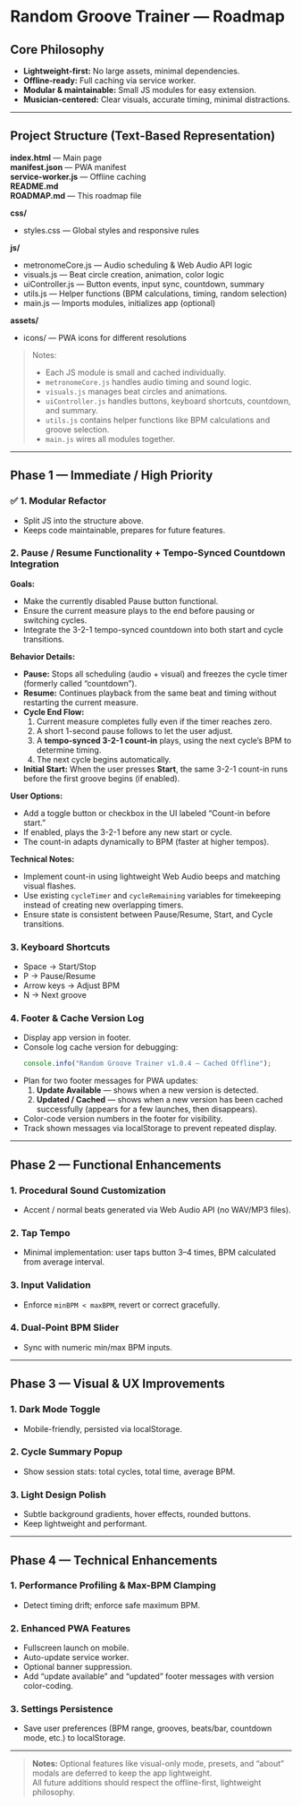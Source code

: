 # Random Groove Trainer — Roadmap

## Core Philosophy
- **Lightweight-first:** No large assets, minimal dependencies.
- **Offline-ready:** Full caching via service worker.
- **Modular & maintainable:** Small JS modules for easy extension.
- **Musician-centered:** Clear visuals, accurate timing, minimal distractions.

---

## Project Structure (Text-Based Representation)

**index.html** — Main page  
**manifest.json** — PWA manifest  
**service-worker.js** — Offline caching  
**README.md**  
**ROADMAP.md** — This roadmap file  

**css/**
- styles.css — Global styles and responsive rules  

**js/**
- metronomeCore.js — Audio scheduling & Web Audio API logic  
- visuals.js — Beat circle creation, animation, color logic  
- uiController.js — Button events, input sync, countdown, summary  
- utils.js — Helper functions (BPM calculations, timing, random selection)  
- main.js — Imports modules, initializes app (optional)  

**assets/**
- icons/ — PWA icons for different resolutions  

> Notes:
> - Each JS module is small and cached individually.  
> - `metronomeCore.js` handles audio timing and sound logic.  
> - `visuals.js` manages beat circles and animations.  
> - `uiController.js` handles buttons, keyboard shortcuts, countdown, and summary.  
> - `utils.js` contains helper functions like BPM calculations and groove selection.  
> - `main.js`  wires all modules together.

---

## Phase 1 — Immediate / High Priority

### ✅ 1. Modular Refactor
- Split JS into the structure above.  
- Keeps code maintainable, prepares for future features.

### 2. Pause / Resume Functionality + Tempo-Synced Countdown Integration

**Goals:**
- Make the currently disabled Pause button functional.
- Ensure the current measure plays to the end before pausing or switching cycles.
- Integrate the 3-2-1 tempo-synced countdown into both start and cycle transitions.

**Behavior Details:**
- **Pause:** Stops all scheduling (audio + visual) and freezes the cycle timer (formerly called “countdown”).
- **Resume:** Continues playback from the same beat and timing without restarting the current measure.
- **Cycle End Flow:**
  1. Current measure completes fully even if the timer reaches zero.  
  2. A short 1-second pause follows to let the user adjust.  
  3. A **tempo-synced 3-2-1 count-in** plays, using the next cycle’s BPM to determine timing.  
  4. The next cycle begins automatically.
- **Initial Start:** When the user presses **Start**, the same 3-2-1 count-in runs before the first groove begins (if enabled).

**User Options:**
- Add a toggle button or checkbox in the UI labeled “Count-in before start.”
- If enabled, plays the 3-2-1 before any new start or cycle.
- The count-in adapts dynamically to BPM (faster at higher tempos).

**Technical Notes:**
- Implement count-in using lightweight Web Audio beeps and matching visual flashes.
- Use existing `cycleTimer` and `cycleRemaining` variables for timekeeping instead of creating new overlapping timers.
- Ensure state is consistent between Pause/Resume, Start, and Cycle transitions.

### 3. Keyboard Shortcuts
- Space → Start/Stop  
- P → Pause/Resume  
- Arrow keys → Adjust BPM  
- N → Next groove  

### 4. Footer & Cache Version Log
- Display app version in footer.  
- Console log cache version for debugging:  
  ```js
  console.info("Random Groove Trainer v1.0.4 — Cached Offline");
  ```
- Plan for two footer messages for PWA updates:  
  1. **Update Available** — shows when a new version is detected.  
  2. **Updated / Cached** — shows when a new version has been cached successfully (appears for a few launches, then disappears).  
- Color-code version numbers in the footer for visibility.  
- Track shown messages via localStorage to prevent repeated display.

---

## Phase 2 — Functional Enhancements

### 1. Procedural Sound Customization
- Accent / normal beats generated via Web Audio API (no WAV/MP3 files).

### 2. Tap Tempo
- Minimal implementation: user taps button 3–4 times, BPM calculated from average interval.

### 3. Input Validation
- Enforce `minBPM < maxBPM`, revert or correct gracefully.

### 4. Dual-Point BPM Slider
- Sync with numeric min/max BPM inputs.

---

## Phase 3 — Visual & UX Improvements

### 1. Dark Mode Toggle
- Mobile-friendly, persisted via localStorage.

### 2. Cycle Summary Popup
- Show session stats: total cycles, total time, average BPM.

### 3. Light Design Polish
- Subtle background gradients, hover effects, rounded buttons.  
- Keep lightweight and performant.

---

## Phase 4 — Technical Enhancements

### 1. Performance Profiling & Max-BPM Clamping
- Detect timing drift; enforce safe maximum BPM.

### 2. Enhanced PWA Features
- Fullscreen launch on mobile.  
- Auto-update service worker.  
- Optional banner suppression.  
- Add “update available” and “updated” footer messages with version color-coding.

### 3. Settings Persistence
- Save user preferences (BPM range, grooves, beats/bar, countdown mode, etc.) to localStorage.

---

> **Notes:** Optional features like visual-only mode, presets, and “about” modals are deferred to keep the app lightweight.  
> All future additions should respect the offline-first, lightweight philosophy.
